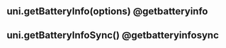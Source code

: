 ## uni.getBatteryInfo(options) @getbatteryinfo

<!-- UTSAPIJSON.getBatteryInfo.description -->

<!-- UTSAPIJSON.getBatteryInfo.compatibility -->

<!-- UTSAPIJSON.getBatteryInfo.param -->

<!-- UTSAPIJSON.getBatteryInfo.returnValue -->

<!-- UTSAPIJSON.getBatteryInfo.example -->

<!-- UTSAPIJSON.getBatteryInfo.tutorial -->

## uni.getBatteryInfoSync() @getbatteryinfosync

<!-- UTSAPIJSON.getBatteryInfoSync.description -->

<!-- UTSAPIJSON.getBatteryInfoSync.compatibility -->

<!-- UTSAPIJSON.getBatteryInfoSync.param -->

<!-- UTSAPIJSON.getBatteryInfoSync.returnValue -->

<!-- UTSAPIJSON.getBatteryInfoSync.example -->

<!-- UTSAPIJSON.getBatteryInfoSync.tutorial -->

<!-- UTSAPIJSON.general_type.name -->

<!-- UTSAPIJSON.general_type.param -->
